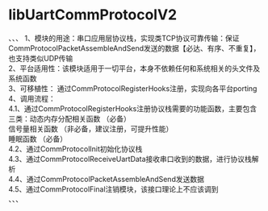 # libUartCommProtocolV2
、、、
1、模块的用途：串口应用层协议栈，实现类TCP协议可靠传输：保证CommProtocolPacketAssembleAndSend发送的数据【必达、有序、不重复】，也支持类似UDP传输  
2、平台适用性：该模块适用于一切平台，本身不依赖任何和系统相关的头文件及系统函数  
3、可移植性：  通过CommProtocolRegisterHooks注册，实现向各平台porting  
4、调用流程：  
4.1、通过CommProtocolRegisterHooks注册协议栈需要的功能函数，主要包含三类：动态内存分配相关函数 （必备）  
                                                                  信号量相关函数      （非必备，建议注册，可提升性能）  
                                                                  睡眠函数           （必备）  
4.2、通过CommProtocolInit初始化协议栈  
4.3、通过CommProtocolReceiveUartData接收串口收到的数据，进行协议栈解析  
4.4、通过CommProtocolPacketAssembleAndSend发送数据  
4.5、通过CommProtocolFinal注销模块，该接口理论上不应该调到  
、、、
